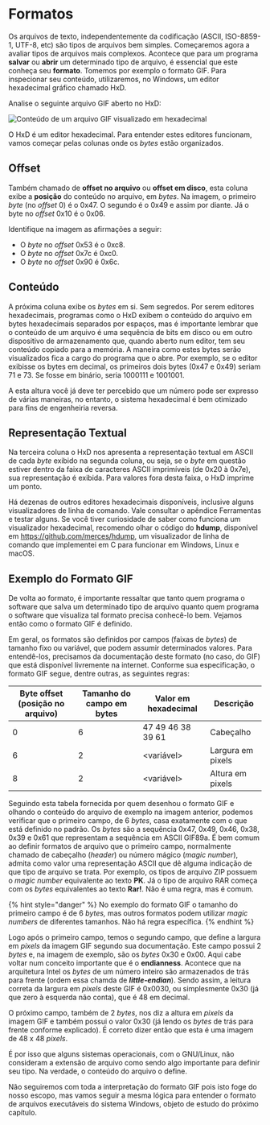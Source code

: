 # Formatos

Os arquivos de texto, independentemente da codificação (ASCII, ISO-8859-1, UTF-8, etc) são tipos de arquivos bem simples. Começaremos agora a avaliar tipos de arquivos mais complexos. Acontece que para um programa **salvar** ou **abrir** um determinado tipo de arquivo, é essencial que este conheça seu **formato**. Tomemos por exemplo o formato GIF. Para inspecionar seu conteúdo, utilizaremos, no Windows, um editor hexadecimal gráfico chamado HxD.

Analise o seguinte arquivo GIF aberto no HxD:

![Conteúdo de um arquivo GIF visualizado em hexadecimal](../.gitbook/assets/hxdgif.png)

O HxD é um editor hexadecimal. Para entender estes editores funcionam, vamos começar pelas colunas onde os _bytes_ estão organizados.

## **Offset**

Também chamado de **offset no arquivo** ou **offset em disco**, esta coluna exibe a **posição** do conteúdo no arquivo, em _bytes_. Na imagem, o primeiro _byte_ (no _offset_ 0) é o 0x47. O segundo é o 0x49 e assim por diante. Já o byte no _offset_ 0x10 é o 0x06.

Identifique na imagem as afirmações a seguir:

* O _byte_ no _offset_ 0x53 é o 0xc8.
* O _byte_ no _offset_ 0x7c é 0xc0.
* O _byte_ no _offset_ 0x90 é 0x6c.

## **Conteúdo**

A próxima coluna exibe os _bytes_ em si. Sem segredos. Por serem editores hexadecimais, programas como o HxD exibem o conteúdo do arquivo em bytes hexadecimais separados por espaços, mas é importante lembrar que o conteúdo de um arquivo é uma sequência de bits em disco ou em outro dispositivo de armazenamento que, quando aberto num editor, tem seu conteúdo copiado para a memória. A maneira como estes bytes serão visualizados fica a cargo do programa que o abre. Por exemplo, se o editor exibisse os bytes em decimal, os primeiros dois bytes (0x47 e 0x49) seriam 71 e 73. Se fosse em binário, seria 1000111 e 1001001.

A esta altura você já deve ter percebido que um número pode ser expresso de várias maneiras, no entanto, o sistema hexadecimal é bem otimizado para fins de engenheiria reversa.

## **Representação Textual**

Na terceira coluna o HxD nos apresenta a representação textual em ASCII de cada _byte_ exibido na segunda coluna, ou seja, se o _byte_ em questão estiver dentro da faixa de caracteres ASCII imprimíveis (de 0x20 à 0x7e), sua representação é exibida. Para valores fora desta faixa, o HxD imprime um ponto.

Há dezenas de outros editores hexadecimais disponíveis, inclusive alguns visualizadores de linha de comando. Vale consultar o apêndice Ferramentas e testar alguns. Se você tiver curiosidade de saber como funciona um visualizador hexadecimal, recomendo olhar o código do **hdump**, disponível em https://github.com/merces/hdump, um visualizador de linha de comando que implementei em C para funcionar em Windows, Linux e macOS.

## **Exemplo do Formato GIF**

De volta ao formato, é importante ressaltar que tanto quem programa o software que salva um determinado tipo de arquivo quanto quem programa o software que visualiza tal formato precisa conhecê-lo bem. Vejamos então como o formato GIF é definido.

Em geral, os formatos são definidos por campos (faixas de _bytes_) de tamanho fixo ou variável, que podem assumir determinados valores. Para entendê-los, precisamos da documentação deste formato (no caso, do GIF) que está disponível livremente na internet. Conforme sua especificação, o formato GIF segue, dentre outras, as seguintes regras:

| Byte offset (posição no arquivo) | Tamanho do campo em bytes | Valor em hexadecimal | Descrição         |
| -------------------------------- | ------------------------- | -------------------- | ----------------- |
| 0                                | 6                         | 47 49 46 38 39 61    | Cabeçalho         |
| 6                                | 2                         | \<variável>          | Largura em pixels |
| 8                                | 2                         | \<variável>          | Altura em pixels  |

Seguindo esta tabela fornecida por quem desenhou o formato GIF e olhando o conteúdo do arquivo de exemplo na imagem anterior, podemos verificar que o primeiro campo, de 6 _bytes_, casa exatamente com o que está definido no padrão. Os _bytes_ são a sequência 0x47, 0x49, 0x46, 0x38, 0x39 e 0x61 que representam a sequência em ASCII GIF89a. É bem comum ao definir formatos de arquivo que o primeiro campo, normalmente chamado de cabeçalho (_header_) ou número mágico (_magic number_), admita como valor uma representação ASCII que dê alguma indicação de que tipo de arquivo se trata. Por exemplo, os tipos de arquivo ZIP possuem o _magic number_ equivalente ao texto **PK**. Já o tipo de arquivo RAR começa com os _bytes_ equivalentes ao texto **Rar!**. Não é uma regra, mas é comum.

{% hint style="danger" %}
No exemplo do formato GIF o tamanho do primeiro campo é de 6 _bytes,_ mas outros formatos podem utilizar _magic numbers_ de diferentes tamanhos. Não há regra específica.
{% endhint %}

Logo após o primeiro campo, temos o segundo campo, que define a largura em _pixels_ da imagem GIF segundo sua documentação. Este campo possui 2 _bytes_ e, na imagem de exemplo, são os _bytes_ 0x30 e 0x00. Aqui cabe voltar num conceito importante que é o **endianness**. Acontece que na arquitetura Intel os _bytes_ de um número inteiro são armazenados de trás para frente (ordem essa chamda de _**little-endian**_). Sendo assim, a leitura correta da largura em _pixels_ deste GIF é 0x0030, ou simplesmente 0x30 (já que zero à esquerda não conta), que é 48 em decimal.

O próximo campo, também de 2 _bytes_, nos diz a altura em _pixels_ da imagem GIF e também possui o valor 0x30 (já lendo os _bytes_ de trás para frente conforme explicado). É correto dizer então que esta é uma imagem de 48 x 48 _pixels_.

É por isso que alguns sistemas operacionais, com o GNU/Linux, não consideram a extensão de arquivo como sendo algo importante para definir seu tipo. Na verdade, o conteúdo do arquivo o define.

Não seguiremos com toda a interpretação do formato GIF pois isto foge do nosso escopo, mas vamos seguir a mesma lógica para entender o formato de arquivos executáveis do sistema Windows, objeto de estudo do próximo capítulo.
